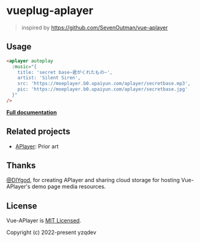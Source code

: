 # vueplug-aplayer

> inspired by <https://github.com/SevenOutman/vue-aplayer>

## Usage

```HTML
<aplayer autoplay
  :music="{
    title: 'secret base~君がくれたもの~',
    artist: 'Silent Siren',
    src: 'https://moeplayer.b0.upaiyun.com/aplayer/secretbase.mp3',
    pic: 'https://moeplayer.b0.upaiyun.com/aplayer/secretbase.jpg'
  }"
/>
```

 [**Full documentation**](https://github.com/yzqdev/vueplug-aplayer/docs/README.md)

## Related projects

- [APlayer](https://github.com/MoePlayer/APlayer): Prior art

## Thanks

[@DIYgod](https://github.com/DIYgod), for creating APlayer and sharing cloud storage for hosting Vue-APlayer's demo page media resources.

## License

Vue-APlayer is [MIT Licensed](https://github.com/yzqdev/vueplug-aplayer/LICENSE).

Copyright (c) 2022-present yzqdev
